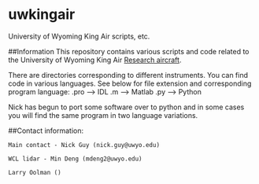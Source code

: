 # uwkingair
University of Wyoming King Air scripts, etc.

##Information
This repository contains various scripts and code related to the University of Wyoming King Air [Research aircraft](http://flights.uwyo.edu/n2uw/).

There are directories corresponding to different instruments. You can find code in various languages.
See below for file extension and corresponding program language:
	.pro --> IDL
	.m   --> Matlab
	.py  --> Python
	
Nick has begun to port some software over to python and in some cases you will find the same program in two language variations.

##Contact information:

    Main contact - Nick Guy (nick.guy@uwyo.edu)

    WCL lidar - Min Deng (mdeng2@uwyo.edu)

    Larry Oolman ()

